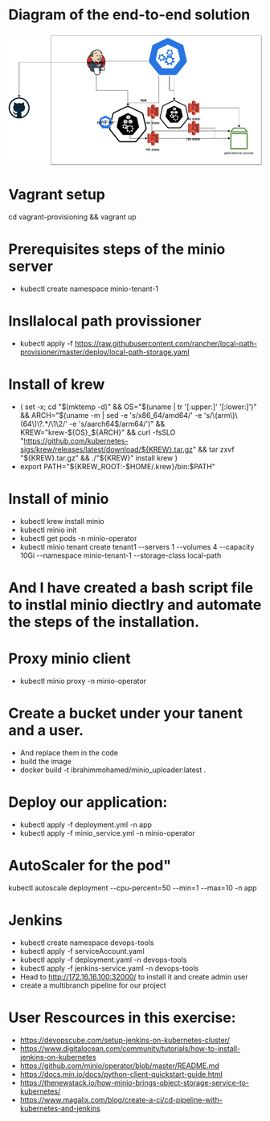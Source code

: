 # Diagram of the end-to-end solution
![Diagram of the end-to-end solution](https://github.com/ibrahimelbanna/devops-task/raw/main/banq-misr.drawio.png)
# Vagrant setup
cd vagrant-provisioning && vagrant up  

# Prerequisites steps of the minio server
- kubectl create namespace minio-tenant-1 
# Insllalocal path provissioner
- kubectl apply -f https://raw.githubusercontent.com/rancher/local-path-provisioner/master/deploy/local-path-storage.yaml
# Install of krew 
- (
  set -x; cd "$(mktemp -d)" &&
  OS="$(uname | tr '[:upper:]' '[:lower:]')" &&
  ARCH="$(uname -m | sed -e 's/x86_64/amd64/' -e 's/\(arm\)\(64\)\?.*/\1\2/' -e 's/aarch64$/arm64/')" &&
  KREW="krew-${OS}_${ARCH}" &&
  curl -fsSLO "https://github.com/kubernetes-sigs/krew/releases/latest/download/${KREW}.tar.gz" &&
  tar zxvf "${KREW}.tar.gz" &&
  ./"${KREW}" install krew
)
- export PATH="${KREW_ROOT:-$HOME/.krew}/bin:$PATH"
# Install of minio  
- kubectl krew install minio
- kubectl minio init
- kubectl get pods -n minio-operator
- kubectl minio tenant create tenant1 --servers 1 --volumes 4 --capacity 10Gi --namespace  minio-tenant-1 --storage-class local-path
# And I have created a bash script file to instlal minio diectlry and automate the steps of the installation. 
# Proxy minio client
- kubectl minio proxy -n minio-operator
# Create a bucket under your tanent and a user.
- And replace them in the code 
- build the image 
- docker build -t ibrahimmohamed/minio_uploader:latest . 
# Deploy our application:
- kubectl apply -f deployment.yml -n app
- kubectl apply -f minio_service.yml -n minio-operator 
# AutoScaler for the pod"
kubectl autoscale deployment  --cpu-percent=50 --min=1 --max=10 -n app

# Jenkins
- kubectl create namespace devops-tools 
- kubectl apply -f serviceAccount.yaml
- kubectl apply -f deployment.yaml -n devops-tools
- kubectl apply -f jenkins-service.yaml  -n devops-tools
- Head to http://172.16.16.100:32000/ to install it and create admin user
- create a multibranch pipeline for our project



# User Rescources in this exercise: 
- https://devopscube.com/setup-jenkins-on-kubernetes-cluster/ 
- https://www.digitalocean.com/community/tutorials/how-to-install-jenkins-on-kubernetes
- https://github.com/minio/operator/blob/master/README.md
- https://docs.min.io/docs/python-client-quickstart-guide.html
- https://thenewstack.io/how-minio-brings-object-storage-service-to-kubernetes/
- https://www.magalix.com/blog/create-a-ci/cd-pipeline-with-kubernetes-and-jenkins